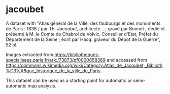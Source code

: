 # jacoubet


A dataset with "Atlas général de la Ville, des faubourgs et des monuments de Paris : 1836 / par Th. *Jacoubet*, architecte... ; gravé par Bonnet ; dédié et présenté à M. le Comte de Chabrol de Volvic, Conseiller d'Etat, Préfet du Département de la Seine ; écrit par Hacq. graveur du Dépot de la Guerre", 52 pl.

Images extracted from https://bibliotheques-specialisees.paris.fr/ark:/73873/pf0000858369 and accessed from https://commons.wikimedia.org/wiki/Category:Atlas_de_Jacoubet,_Biblioth%C3%A8que_historique_de_la_ville_de_Paris.

This dataset can be used as a starting point for automatic or semi-automatic map analysis.
